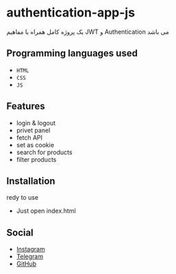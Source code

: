# authentication-app-js
یک پروژه کامل همراه با مفاهیم JWT و Authentication می باشد
## Programming languages used

- `HTML`
- `CSS`
- `JS`

## Features ##
- login & logout
- privet panel
- fetch API
- set as cookie
- search for products
- filter products


## Installation ##
redy to use
- Just open index.html

## Social

-  [Instagram](https://instagram.com/bhrad2006)
-  [Telegram](https://t.me/BehradHashemii)
-  [GitHub](https://github.com/BehradHashemi)
